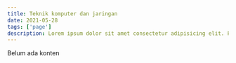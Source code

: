 ```yaml
---
title: Teknik komputer dan jaringan
date: 2021-05-28
tags: ['page']
description: Lorem ipsum dolor sit amet consectetur adipisicing elit. Perferendis accusantium sit illo neque rem omnis quaerat.
---
```


Belum ada konten